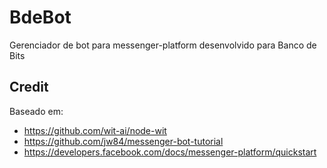 # BdeBot
Gerenciador de bot para messenger-platform desenvolvido para Banco de Bits

## Credit
Baseado em:
* https://github.com/wit-ai/node-wit
* https://github.com/jw84/messenger-bot-tutorial
* https://developers.facebook.com/docs/messenger-platform/quickstart
